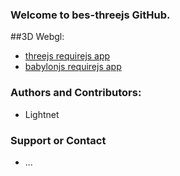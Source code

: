 ### Welcome to bes-threejs GitHub.

##3D Webgl:

 * [threejs requirejs app](https://lightnet.github.io/bes-threejs/threejs_requirejs_app.html)
 * [babylonjs requirejs app](https://lightnet.github.io/bes-threejs/babylonjs_requirejs_app.html)

### Authors and Contributors:

 * Lightnet

### Support or Contact

 * ...
